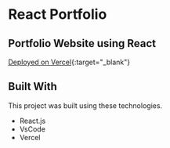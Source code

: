 # React Portfolio

## Portfolio Website using React

[Deployed on Vercel](https://navneetbahuguna.vercel.app/){:target="_blank"}

## Built With

This project was built using these technologies.

- React.js
- VsCode
- Vercel
